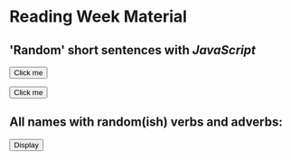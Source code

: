 <h1> Reading Week Material </h1>
<!DOCTYPE html>
<html>
<body>
  
<h2> 'Random' short sentences with <em>JavaScript </em> </h2>
<button type="button" class="new-quote button">Click me</button>

<button onclick="makeSentence()">Click me</button>

<p id="demo"></p>

<script>
  function makeSentence() {
  
  var person = {
      names: ["George", "Sam", "Alex", "Fiona", "Sally", "Jennifer", "Nickole", "Amanda", "Hector", "Alice", "Benjamin", "Jane", "Austin", "Amy", "Sandra", "He", "She", "Vincent", "Arthur" ],
      verbes: ["speaks", "eats", "runs", "reads", "writes" ],
      adverbs: ["slowly", "fast", "with_passion", "rarely", "a lot" ],
      
      };
  
  name = person.names[Math.floor(Math.random() * person.names.length)];
  verb = person.verbs[Math.floor(Math.radom() * person.verbs.length)];
  adverb = person.adverbs[Math.floor(Math.random() * person.adverbs.length)];
  
  document.getElementById("demo").innerHTML = name + " " + verb + " " + adverb + "<br>";
  }
  </script>
  
  
  
  </body>
  </html>
  
  
  <!DOCTYPE html>
<html>
<body>
  
  <h2> All names with random(ish) verbs and adverbs: </h2>
   <button onclick="makeSentence()">Display</button>
   
     
   <p id="demo"></p>
   
   <script>
   function makeSentence() {
  
   var person = {
      names: ["George", "Sam", "Alex", "Fiona", "Sally", "Jennifer", "Nickole", "Amanda", "Hector", "Alice", "Benjamin", "Jane", "Austin", "Amy", "Sandra", "He", "She", "Vincent", "Arthur" ],
      verbes: ["speaks", "eats", "runs", "reads", "writes" ],
      adverbs: ["slowly", "fast", "with_passion", "rarely", "a lot" ],
      
      };
  var i;
  var text = "";
  for (i=0; i<person.names.length; i++) {
  
    name = person.names[i];
    verb = person.verbs[Math.floor(Math.random() * person.verbs.length)];
    adv = person.adverbs[Math.floor(Math.random() * person.adverbs.length)];
    
      text += name + " " verb + " " + adv + "<br>";
      
      document.getElementById("demo").innerHTML = text;
  }
  
 }
 </script>
 </body>
 </html>
 
  
